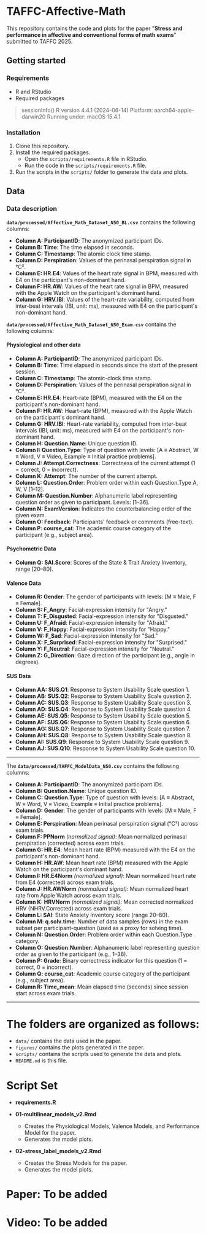 # TAFFC-Affective-Math

This repository contains the code and plots for the paper "**Stress and performance in affective and conventional forms of math exams**" submitted to TAFFC 2025.

## Getting started

### Requirements

-   R and RStudio
-   Required packages

> sessionInfo() R version 4.4.1 (2024-06-14) Platform: aarch64-apple-darwin20 Running under: macOS 15.4.1

### Installation

1.  Clone this repository.
2.  Install the required packages.
    -   Open the `scripts/requirements.R` file in RStudio.
    -   Run the code in the `scripts/requirements.R` file.
3.  Run the scripts in the `scripts/` folder to generate the data and plots.

## Data

### Data description

**`data/processed/Affective_Math_Dataset_N50_BL.csv`** contains the following columns:

-   **Column A: ParticipantID**: The anonymized participant IDs.
-   **Column B: Time**: The time elapsed in seconds.
-   **Column C: Timestamp**: The atomic clock time stamp.
-   **Column D: Perspiration**: Values of the perinasal perspiration signal in °C².
-   **Column E: HR.E4**: Values of the heart rate signal in BPM, measured with E4 on the participant's non-dominant hand.
-   **Column F: HR.AW**: Values of the heart rate signal in BPM, measured with the Apple Watch on the participant's dominant hand.
-   **Column G: HRV.IBI**: Values of the heart-rate variability, computed from inter-beat intervals (IBI, unit: ms), measured with E4 on the participant's non-dominant hand.

**`data/processed/Affective_Math_Dataset_N50_Exam.csv`** contains the following columns:

#### **Physiological and other data**

-   **Column A: ParticipantID**: The anonymized participant IDs.
-   **Column B: Time**: Time elapsed in seconds since the start of the present session.
-   **Column C: Timestamp**: The atomic-clock time stamp.
-   **Column D: Perspiration**: Values of the perinasal perspiration signal in °C².
-   **Column E: HR.E4**: Heart-rate (BPM), measured with the E4 on the participant's non-dominant hand.
-   **Column F: HR.AW**: Heart-rate (BPM), measured with the Apple Watch on the participant's dominant hand.
-   **Column G: HRV.IBI**: Heart-rate variability, computed from inter-beat intervals (IBI, unit: ms), measured with E4 on the participant's non-dominant hand.
-   **Column H: Question.Name**: Unique question ID.
-   **Column I: Question.Type**: Type of question with levels: [A ≡ Abstract, W ≡ Word, V ≡ Video, Example ≡ Initial practice problems].
-   **Column J: Attempt.Correctness**: Correctness of the current attempt (1 = correct, 0 = incorrect).
-   **Column K: Attempt**: The number of the current attempt.
-   **Column L: Question.Order**: Problem order within each Question.Type A, W, V [1–12].
-   **Column M: Question.Number**: Alphanumeric label representing question order as given to participant. Levels: [1–36].
-   **Column N: ExamVersion**: Indicates the counterbalancing order of the given exam.
-   **Column O: Feedback**: Participants' feedback or comments (free-text).
-   **Column P: course_cat**: The academic course category of the participant (e.g., subject area).
#### **Psychometric Data** 
-   **Column Q: SAI.Score**: Scores of the State & Trait Anxiety Inventory, range [20–80].
####  **Valence Data**
-   **Column R: Gender**: The gender of participants with levels: [M ≡ Male, F ≡ Female].
-   **Column S: F_Angry**: Facial-expression intensity for "Angry."
-   **Column T: F_Disgusted**: Facial-expression intensity for "Disgusted."
-   **Column U: F_Afraid**: Facial-expression intensity for "Afraid."
-   **Column V: F_Happy**: Facial-expression intensity for "Happy."
-   **Column W: F_Sad**: Facial-expression intensity for "Sad."
-   **Column X: F_Surprised**: Facial-expression intensity for "Surprised."
-   **Column Y: F_Neutral**: Facial-expression intensity for "Neutral."
-   **Column Z: G_Direction**: Gaze direction of the participant (e.g., angle in degrees).
####  **SUS Data**
-   **Column AA: SUS.Q1**: Response to System Usability Scale question 1.
-   **Column AB: SUS.Q2**: Response to System Usability Scale question 2.
-   **Column AC: SUS.Q3**: Response to System Usability Scale question 3.
-   **Column AD: SUS.Q4**: Response to System Usability Scale question 4.
-   **Column AE: SUS.Q5**: Response to System Usability Scale question 5.
-   **Column AF: SUS.Q6**: Response to System Usability Scale question 6.
-   **Column AG: SUS.Q7**: Response to System Usability Scale question 7.
-   **Column AH: SUS.Q8**: Response to System Usability Scale question 8.
-   **Column AI: SUS.Q9**: Response to System Usability Scale question 9.
-   **Column AJ: SUS.Q10**: Response to System Usability Scale question 10.

------------------------------------------------------------------------

The **`data/processed/TAFFC_ModelData_N50.csv`** contains the following columns:

-   **Column A: ParticipantID**: The anonymized participant IDs.
-   **Column B: Question.Name**: Unique question ID.
-   **Column C: Question.Type**: Type of question with levels: [A ≡ Abstract, W ≡ Word, V ≡ Video, Example ≡ Initial practice problems].
-   **Column D: Gender**: The gender of participants with levels: [M ≡ Male, F ≡ Female].
-   **Column E: Perspiration**: Mean perinasal perspiration signal (°C²) across exam trials.
-   **Column F: PPNorm** *(normalized signal)*: Mean normalized perinasal perspiration (corrected) across exam trials.
-   **Column G: HR.E4**: Mean heart rate (BPM) measured with the E4 on the participant's non-dominant hand.
-   **Column H: HR.AW**: Mean heart rate (BPM) measured with the Apple Watch on the participant's dominant hand.
-   **Column I: HR.E4Norm** *(normalized signal)*: Mean normalized heart rate from E4 (corrected) across exam trials.
-   **Column J: HR.AWNorm** *(normalized signal)*: Mean normalized heart rate from Apple Watch across exam trials.
-   **Column K: HRVNorm** *(normalized signal)*: Mean corrected normalized HRV (NHRV.Corrected) across exam trials.
-   **Column L: SAI**: State Anxiety Inventory score (range 20–80).
-   **Column M: q.solv.time**: Number of data samples (rows) in the exam subset per participant-question (used as a proxy for solving time).
-   **Column N: Question.Order**: Problem order within each Question.Type category.
-   **Column O: Question.Number**: Alphanumeric label representing question order as given to the participant (e.g., 1–36).
-   **Column P: Grade**: Binary correctness indicator for this question (1 = correct, 0 = incorrect).
-   **Column Q: course_cat**: Academic course category of the participant (e.g., subject area).
-   **Column R: Time_mean**: Mean elapsed time (seconds) since session start across exam trials.

------------------------------------------------------------------------

# The folders are organized as follows:

-   `data/` contains the data used in the paper.
-   `figures/` contains the plots generated in the paper.
-   `scripts/` contains the scripts used to generate the data and plots.
-   `README.md` is this file.

# Script Set

-   **requirements.R**

-   **01-multilinear_models_v2.Rmd**

    -   Creates the Physiological Models, Valence Models, and Performance Model for the paper.
    -   Generates the model plots.

-   **02-stress_label_models_v2.Rmd**

    -   Creates the Stress Models for the paper.
    -   Generates the model plots.

# Paper: To be added

# Video: To be added
